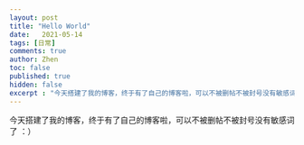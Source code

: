 ```yaml
---
layout: post
title: "Hello World"
date:   2021-05-14
tags: [日常]
comments: true
author: Zhen
toc: false
published: true
hidden: false
excerpt : "今天搭建了我的博客，终于有了自己的博客啦，可以不被删帖不被封号没有敏感词了 ：）"
---
```

今天搭建了我的博客，终于有了自己的博客啦，可以不被删帖不被封号没有敏感词了 ：）
<!--stackedit_data:
eyJoaXN0b3J5IjpbMTYxMDEwOTA0NiwtODQ4MzQzMjIzXX0=
-->